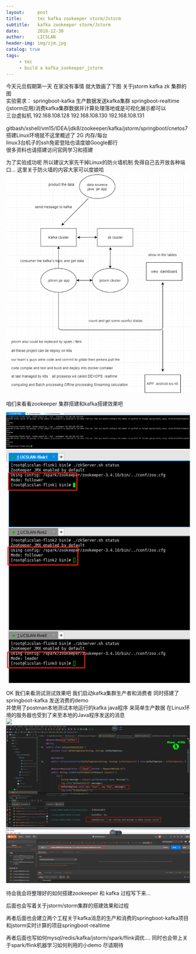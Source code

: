 ```yaml
---
layout:     post
title:      tec kafka zookeeper storm/Jstorm
subtitle:   kafka zookeeper storm/Jstorm
date:       2018-12-30
author:     LICSLAN
header-img: img/zjm.jpg
catalog: true
tags:
     - tec
     - build a kafka_zookeeper_jstorm
---
```


今天元旦假期第一天  在家没有事情  就大致画了下图 关于jstorm  kafka  zk 集群的图<br>
实验需求： springboot-kafka 生产数据发送kafka集群  springboot-realtime (jstorm应用)消费kafka集群数据并计算处理落地或是可视化展示都可以<br>
三台虚拟机 192.168.108.128  192.168.108.130 192.168.108.131 <br>  
gitbash/xshell/vm15/IDEA/jdk8/zookeeper/kafka/jstorm/springboot/cnetos7<br>
搭建Linux环境就不这里概述了  2G 内存/每台<br>
linux3台机子的ssh免密登陆也请度娘Google都行<br>
很多资料也请搭建访问官网学习和搭建<br>

为了实验成功呢  所以建议大家先干掉Linux的防火墙机制  免得自己去开放各种端口...  这里关于防火墙的内容大家可以度娘哈<br>
![](https://raw.githubusercontent.com/licslan/licslan.github.io/master/img/jstorm.png)<br>

咱们来看看zookeeper 集群搭建和kafka搭建效果吧 

![](https://raw.githubusercontent.com/licslan/licslan.github.io/master/img/zk_kafka_cluster.png)
![](https://raw.githubusercontent.com/licslan/licslan.github.io/master/img/zk_cluster.jpg)<br>

OK  我们来看测试测试效果吧  我们启动kafka集群生产者和消费者  同时搭建了springboot-kafka 发送消费的demo<br>
并使用了postman本地测试本地运行的kafka  java程序  来简单生产数据   在Linux环境的服务器也受到了来至本地的Java程序发送的消息<br>
![](https://raw.githubusercontent.com/licslan/licslan.github.io/master/img/kafka-product-consumer.jps)<br>
![](https://raw.githubusercontent.com/licslan/licslan.github.io/master/img/idea-kafka-test.jpg)<br>
![](https://raw.githubusercontent.com/licslan/licslan.github.io/master/img/postman-send-mes.jpg)<br>



待会我会将整理好的如何搭建zookeeper 和 kafka 过程写下来...<br>

后面也会写着关于jstorm/storm集群的搭建效果和过程 <br>

再者后面也会建立两个工程关于kafka消息的生产和消费的springboot-kafka项目和jstorm实时计算的项目springboot-realtime<br>

再者后面也写如何mysql/redis/kafka/jstorm/spark/flink调优.... 同时也会带上关于spark/flink机器学习如何利用的小demo  尽请期待  








